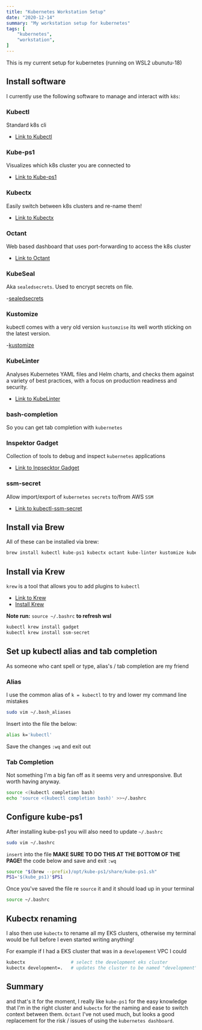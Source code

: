 ```yaml
---
title: "Kubernetes Workstation Setup"
date: "2020-12-14"
summary: "My workstation setup for kubernetes"
tags: [
    "kubernetes",
    "workstation",
]
---
```


This is my current setup for kubernetes (running on WSL2 ubunutu-18)

## Install software

I currently use the following software to manage and interact with `k8s`:

### Kubectl

Standard k8s cli

- [Link to Kubectl](https://kubernetes.io/docs/tasks/tools/install-kubectl/)

### Kube-ps1

Visualizes which k8s cluster you are connected to

- [Link to Kube-ps1](https://github.com/jonmosco/kube-ps1)

### Kubectx

Easily switch between k8s clusters and re-name them!

- [Link to Kubectx](https://github.com/ahmetb/kubectx)
  
### Octant

Web based dashboard that uses port-forwarding to access the k8s cluster

- [Link to Octant](https://github.com/vmware-tanzu/octant)

### KubeSeal

Aka `sealedsecrets`. Used to encrypt secrets on file.

-[sealedsecrets](https://github.com/bitnami-labs/sealed-secrets)

### Kustomize

kubectl comes with a very old version `kustomzise` its well worth sticking on the latest version.

-[kustomize](https://kustomize.io/)

### KubeLinter

Analyses Kubernetes YAML files and Helm charts, and checks them against a variety of best practices, with a focus on production readiness and security.

- [Link to KubeLinter](https://github.com/stackrox/kube-linter)

### bash-completion

So you can get tab completion with `kubernetes`

### Inspektor Gadget

Collection of tools to debug and inspect `kubernetes` applications

- [Link to Inpsecktor Gadget](https://github.com/kinvolk/inspektor-gadget)

### ssm-secret

Allow import/export of `kubernetes` `secrets` to/from AWS `SSM`

- [Link to kubectl-ssm-secret](https://github.com/pr8kerl/kubectl-ssm-secret)

## Install via Brew

All of these can be installed via brew:

``` bash
brew install kubectl kube-ps1 kubectx octant kube-linter kustomize kubeseal bash-completion
```

## Install via Krew

`krew` is a tool that allows you to add plugins to `kubectl`

- [Link to Krew](https://github.com/kubernetes-sigs/krew)
- [Install Krew](https://krew.sigs.k8s.io/docs/user-guide/setup/install/)

**Note run:** `source ~/.bashrc` **to refresh wsl**

``` bash
kubectl krew install gadget
kubectl krew install ssm-secret
```

## Set up kubectl alias and tab completion

As someone who cant spell or type, alias's / tab completion are my friend 

### Alias

I use the common alias of `k = kubectl` to try and lower my command line mistakes

``` bash
sudo vim ~/.bash_aliases
```

Insert into the file the below:

``` bash
alias k='kubectl'
```

Save the changes `:wq` and exit out

### Tab Completion

Not something I'm a big fan off as it seems very and unresponsive. But worth having anyway.

``` bash
source <(kubectl completion bash)
echo 'source <(kubectl completion bash)' >>~/.bashrc
```

## Configure kube-ps1

After installing kube-ps1 you will also need to update `~/.bashrc`

``` bash
sudo vim ~/.bashrc
```

`insert` into the file **MAKE SURE TO DO THIS AT THE BOTTOM OF THE PAGE!** the code below and save and exit `:wq`

``` bash
source "$(brew --prefix)/opt/kube-ps1/share/kube-ps1.sh"
PS1='$(kube_ps1)'$PS1
```

Once you've saved the file re `source` it and it should load up in your terminal

``` bash
source ~/.bashrc
```

## Kubectx renaming

I also then use `kubectx` to rename all my EKS clusters, otherwise my terminal would be full before I even started writing anything!

For example if I had a EKS cluster that was in a `developement` VPC I could

``` bash
kubectx                 # select the development eks cluster
kubectx development=.   # updates the cluster to be named "development"
```

## Summary

and that's it for the moment, I really like `kube-ps1` for the easy knowledge that I'm in the right cluster and `kubectx` for the naming and ease to switch context between them. `Octant` I've not used much, but looks a good replacement for the risk / issues of using the `kubernetes dashboard`.
